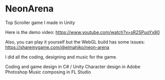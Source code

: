 # NeonArena
Top Scroller game I made in Unity

Here is the demo video: https://www.youtube.com/watch?v=sR2SPuoYx80

Also, you can play it yourself but the WebGL build has some issues: https://sharemygame.com/@elmahiko/neon-arena


I did all the coding, designing and music for the game.

Coding and game design in C# / Unity
Character design in Adobe Photoshop
Music composing in FL Studio
